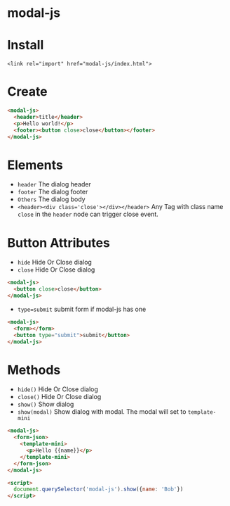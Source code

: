 # modal-js

# Install
`<link rel="import" href="modal-js/index.html">`

# Create
```html
<modal-js>
  <header>title</header>
  <p>Hello world!</p>
  <footer><button close>close</button></footer>
</modal-js>
```

# Elements
* `header` The dialog header
* `footer` The dialog footer
* `Others` The dialog body
* `<header><div class='close'></div></header>` Any Tag with class name `close` in the `header` node can trigger close event.

# Button Attributes
* `hide` Hide Or Close dialog
* `close` Hide Or Close dialog
```html
<modal-js>
  <button close>close</button>
</modal-js>
```
* `type=submit` submit form if modal-js has one
```html
<modal-js>
  <form></form>
  <button type="submit">submit</button>
</modal-js>
```

# Methods
* `hide()` Hide Or Close dialog
* `close()` Hide Or Close dialog
* `show()` Show dialog
* `show(modal)` Show dialog with modal. The modal will set to `template-mini`

```html
<modal-js>
  <form-json>
    <template-mini>
      <p>Hello {{name}}</p>
    </template-mini>
  </form-json>
</modal-js>

<script>
  document.querySelector('modal-js').show({name: 'Bob'})
</script>
```
